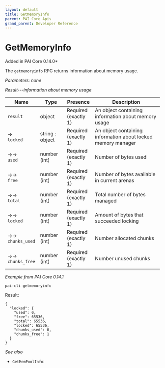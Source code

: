 ```yaml
---
layout: default
title: GetMemoryInfo
parent: PAI Core Apis
grand_parent: Developer Reference
---
```


GetMemoryInfo
========================

Added in PAI Core 0.14.0*

The `getmemoryinfo` RPC returns information about memory usage.

*Parameters: none*

*Result---information about memory usage*

| Name | Type      | Presence            | Description
|------|-----------|---------------------|-------------
|`result`  |object | Required<br>(exactly 1) | An object containing information about memory usage
| →<br>`locked` | string : object | Required<br>(exactly 1) | An object containing information about locked memory manager
| →→<br>`used` | number (int) | Required<br>(exactly 1) | Number of bytes used
| →→<br>`free` | number (int) | Required<br>(exactly 1) | Number of bytes available in current arenas
| →→<br>`total` | number (int) | Required<br>(exactly 1) | Total number of bytes managed
| →→<br>`locked` | number (int) | Required<br>(exactly 1) | Amount of bytes that succeeded locking
| →→<br>`chunks_used` | number (int) | Required<br>(exactly 1) | Number allocated chunks
| →→<br>`chunks_free` | number (int) | Required<br>(exactly 1) | Number unused chunks

*Example from PAI Core 0.14.1*

```
pai-cli getmemoryinfo
```

Result:

```
{
  "locked": {
    "used": 0,
    "free": 65536,
    "total": 65536,
    "locked": 65536,
    "chunks_used": 0,
    "chunks_free": 1
  }
}

```

*See also*

* `GetMemPoolInfo`:
